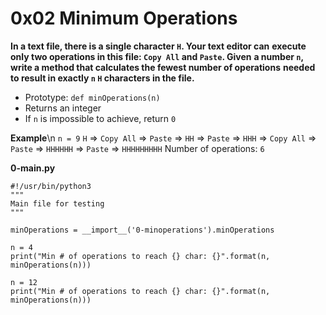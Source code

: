 # 0x02 Minimum Operations


**In a text file, there is a single character `H`. Your text editor can**
**execute only two operations in this file: `Copy All` and `Paste`. Given**
**a number `n`, write a method that calculates the fewest number of operations**
**needed to result in exactly `n` `H` characters in the file.**

* Prototype: `def minOperations(n)`
* Returns an integer
* If `n` is impossible to achieve, return `0`


**Example**\n
`n = 9`
`H` => `Copy All` => `Paste` => `HH` => `Paste` => `HHH` => `Copy All` => `Paste` => `HHHHHH` => `Paste` => `HHHHHHHHH`
Number of operations: `6`


**0-main.py**
```
#!/usr/bin/python3
"""
Main file for testing
"""

minOperations = __import__('0-minoperations').minOperations

n = 4
print("Min # of operations to reach {} char: {}".format(n, minOperations(n)))

n = 12
print("Min # of operations to reach {} char: {}".format(n, minOperations(n)))
```
